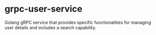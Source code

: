 # grpc-user-service
 Golang gRPC service that provides specific functionalities for managing user details and includes a search capability.
